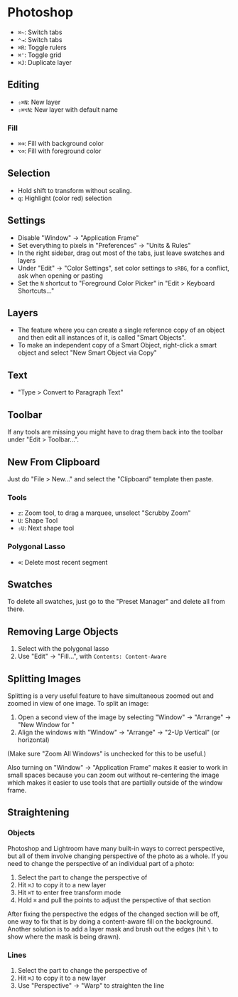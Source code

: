 # Photoshop

- `⌘~`: Switch tabs
- `⌃⇥`: Switch tabs
- `⌘R`: Toggle rulers
- `⌘'`: Toggle grid
- `⌘J`: Duplicate layer

## Editing

- `⇧⌘N`: New layer
- `⇧⌘⌥N`: New layer with default name

### Fill

- `⌘⌫`: Fill with background color
- `⌥⌫`: Fill with foreground color

## Selection

- Hold shift to transform without scaling.
- `q`: Highlight (color red) selection

## Settings

- Disable "Window" -> "Application Frame"
- Set everything to pixels in "Preferences" -> "Units & Rules"
- In the right sidebar, drag out most of the tabs, just leave swatches and layers
- Under "Edit" -> "Color Settings", set color settings to `sRBG`, for a conflict, ask when opening or pasting
- Set the `N` shortcut to "Foreground Color Picker" in "Edit > Keyboard Shortcuts..."

## Layers

- The feature where you can create a single reference copy of an object and then edit all instances of it, is called "Smart Objects".
- To make an independent copy of a Smart Object, right-click a smart object and select "New Smart Object via Copy"

## Text

- "Type > Convert to Paragraph Text"

## Toolbar

If any tools are missing you might have to drag them back into the toolbar under "Edit > Toolbar...".

## New From Clipboard

Just do "File > New..." and select the "Clipboard" template then paste.

### Tools

- `z`: Zoom tool, to drag a marquee, unselect "Scrubby Zoom"
- `U`: Shape Tool
- `⇧U`: Next shape tool

### Polygonal Lasso

- `⌫`: Delete most recent segment

## Swatches

To delete all swatches, just go to the "Preset Manager" and delete all from there.

## Removing Large Objects

1. Select with the polygonal lasso
2. Use "Edit" -> "Fill...", with `Contents: Content-Aware`

## Splitting Images

Splitting is a very useful feature to have simultaneous zoomed out and zoomed in view of one image. To split an image:

1. Open a second view of the image by selecting "Window" -> "Arrange" -> "New Window for <filename>"
2. Align the windows with "Window" -> "Arrange" -> "2-Up Vertical" (or horizontal)

(Make sure "Zoom All Windows" is unchecked for this to be useful.)

Also turning on "Window" -> "Application Frame" makes it easier to work in small spaces because you can zoom out without re-centering the image which makes it easier to use tools that are partially outside of the window frame.

## Straightening

### Objects

Photoshop and Lightroom have many built-in ways to correct perspective, but all of them involve changing perspective of the photo as a whole. If you need to change the perspective of an individual part of a photo:

1. Select the part to change the perspective of
2. Hit `⌘J` to copy it to a new layer
3. Hit `⌘T` to enter free transform mode
4. Hold `⌘` and pull the points to adjust the perspective of that section

After fixing the perspective the edges of the changed section will be off, one way to fix that is by doing a content-aware fill on the background. Another solution is to add a layer mask and brush out the edges (hit `\` to show where the mask is being drawn).

### Lines

1. Select the part to change the perspective of
2. Hit `⌘J` to copy it to a new layer
3. Use "Perspective" -> "Warp" to straighten the line
